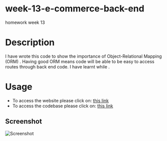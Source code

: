 # week-13-e-commerce-back-end
homework week 13


# Description 
I have wrote this code to show the importance of Object-Relational Mapping (ORM) . Having good ORM means code will be able to be easy to access routes through back end code. I have learnt while .

# Usage
- To access the website please click on: [this link]()
- To access the codebase please click on: [this link]() 

## Screenshot
![Screenshot]()